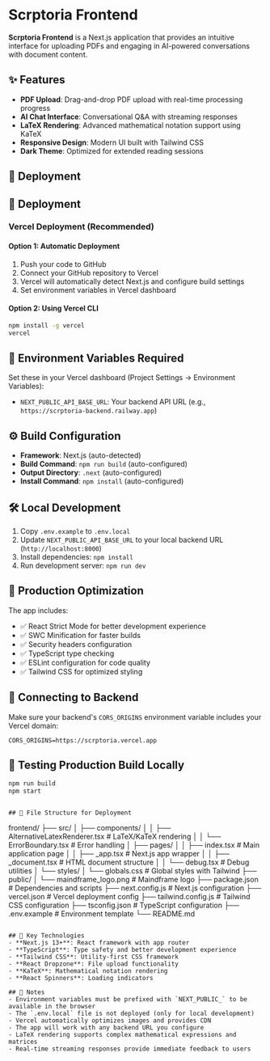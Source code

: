 # Scrptoria Frontend

**Scrptoria Frontend** is a Next.js application that provides an intuitive interface for uploading PDFs and engaging in AI-powered conversations with document content.

## ✨ Features

- **PDF Upload**: Drag-and-drop PDF upload with real-time processing progress
- **AI Chat Interface**: Conversational Q&A with streaming responses
- **LaTeX Rendering**: Advanced mathematical notation support using KaTeX
- **Responsive Design**: Modern UI built with Tailwind CSS
- **Dark Theme**: Optimized for extended reading sessions

## 🚀 Deployment

## 🚀 Deployment

### Vercel Deployment (Recommended)

#### Option 1: Automatic Deployment
1. Push your code to GitHub
2. Connect your GitHub repository to Vercel
3. Vercel will automatically detect Next.js and configure build settings
4. Set environment variables in Vercel dashboard

#### Option 2: Using Vercel CLI
```bash
npm install -g vercel
vercel
```

## 🔧 Environment Variables Required
Set these in your Vercel dashboard (Project Settings → Environment Variables):

- `NEXT_PUBLIC_API_BASE_URL`: Your backend API URL (e.g., `https://scrptoria-backend.railway.app`)

## ⚙️ Build Configuration
- **Framework**: Next.js (auto-detected)
- **Build Command**: `npm run build` (auto-configured)
- **Output Directory**: `.next` (auto-configured)
- **Install Command**: `npm install` (auto-configured)

## 🛠️ Local Development
1. Copy `.env.example` to `.env.local`
2. Update `NEXT_PUBLIC_API_BASE_URL` to your local backend URL (`http://localhost:8000`)
3. Install dependencies: `npm install`
4. Run development server: `npm run dev`

## 🚀 Production Optimization
The app includes:
- ✅ React Strict Mode for better development experience
- ✅ SWC Minification for faster builds
- ✅ Security headers configuration
- ✅ TypeScript type checking
- ✅ ESLint configuration for code quality
- ✅ Tailwind CSS for optimized styling

## 🔗 Connecting to Backend
Make sure your backend's `CORS_ORIGINS` environment variable includes your Vercel domain:
```
CORS_ORIGINS=https://scrptoria.vercel.app
```

## 🧪 Testing Production Build Locally
```bash
npm run build
npm start
```

```

## 📁 File Structure for Deployment
```
frontend/
├── src/
│   ├── components/
│   │   ├── AlternativeLatexRenderer.tsx  # LaTeX/KaTeX rendering
│   │   └── ErrorBoundary.tsx            # Error handling
│   ├── pages/
│   │   ├── index.tsx                    # Main application page
│   │   ├── _app.tsx                     # Next.js app wrapper
│   │   ├── _document.tsx                # HTML document structure
│   │   └── debug.tsx                    # Debug utilities
│   └── styles/
│       └── globals.css                  # Global styles with Tailwind
├── public/
│   └── maindframe_logo.png             # Maindframe logo
├── package.json                        # Dependencies and scripts
├── next.config.js                      # Next.js configuration
├── vercel.json                         # Vercel deployment config
├── tailwind.config.js                  # Tailwind CSS configuration
├── tsconfig.json                       # TypeScript configuration
├── .env.example                        # Environment template
└── README.md
```

## 🎨 Key Technologies
- **Next.js 13+**: React framework with app router
- **TypeScript**: Type safety and better development experience
- **Tailwind CSS**: Utility-first CSS framework
- **React Dropzone**: File upload functionality
- **KaTeX**: Mathematical notation rendering
- **React Spinners**: Loading indicators

## 📝 Notes
- Environment variables must be prefixed with `NEXT_PUBLIC_` to be available in the browser
- The `.env.local` file is not deployed (only for local development)
- Vercel automatically optimizes images and provides CDN
- The app will work with any backend URL you configure
- LaTeX rendering supports complex mathematical expressions and matrices
- Real-time streaming responses provide immediate feedback to users
